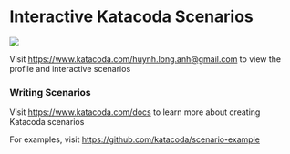 # Interactive Katacoda Scenarios

[![](http://shields.katacoda.com/katacoda/huynh.long.anh@gmail.com/count.svg)](https://www.katacoda.com/huynh.long.anh@gmail.com "Get your profile on Katacoda.com")

Visit https://www.katacoda.com/huynh.long.anh@gmail.com to view the profile and interactive scenarios

### Writing Scenarios
Visit https://www.katacoda.com/docs to learn more about creating Katacoda scenarios

For examples, visit https://github.com/katacoda/scenario-example
